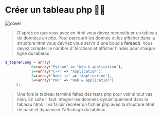 # Créer un tableau php 🧑‍💻
![cover](./asset/cover.PNG)
>D'après ce que vous avez en html vous devez reconstituer un tableau de données en php. Pour parcourir les donnée et les afficher dans la structure html vous devriez vous servir d'une boucle **foreach**. Vous devez compter le nombre d'itérations et afficher l'index pour chaque ligne du tableau

```php
$_topTenLang = array(
            0=>array("Python" => "Web & application"),
            1=>array("C++" => "Application"),
            5=>array("Node js" => "Application"),
            3=>array("PHP" => "Web & application")
     );

```
>Une fois le tableau terminé faites des tests php pour voir si tout vas bien. 
En suite il faut intégrer les données dynamiquement dans le tableau html: Il va falloir recréer un fichier php avec la structure html de base et dynamiser l'affichage du tableau.